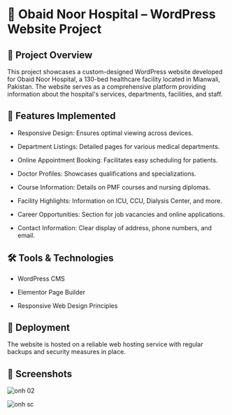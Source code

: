 # 🏥 Obaid Noor Hospital – WordPress Website Project

## 📌 Project Overview

This project showcases a custom-designed WordPress website developed for Obaid Noor Hospital, a 130-bed healthcare facility located in Mianwali, Pakistan. The website serves as a comprehensive platform providing information about the hospital's services, departments, facilities, and staff.​


## 🎯 Features Implemented

* Responsive Design: Ensures optimal viewing across devices.

* Department Listings: Detailed pages for various medical departments.

* Online Appointment Booking: Facilitates easy scheduling for patients.

* Doctor Profiles: Showcases qualifications and specializations.

* Course Information: Details on PMF courses and nursing diplomas.

* Facility Highlights: Information on ICU, CCU, Dialysis Center, and more.

* Career Opportunities: Section for job vacancies and online applications.

* Contact Information: Clear display of address, phone numbers, and email.

## 🛠️ Tools & Technologies

* WordPress CMS

* Elementor Page Builder

* Responsive Web Design Principles

## 🚀 Deployment
The website is hosted on a reliable web hosting service with regular backups and security measures in place.

## 📸 Screenshots
![onh 02](https://github.com/user-attachments/assets/184b1746-cfc8-435c-8984-fcdeb160870e)

![onh sc](https://github.com/user-attachments/assets/af275c0b-6686-48a6-bb51-73cb67437b03)


